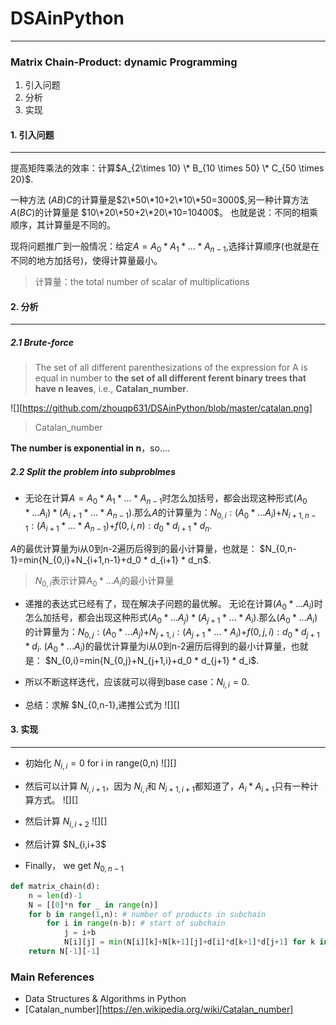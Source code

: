 # DSAinPython
---------------------------------------------
### Matrix Chain-Product: dynamic Programming
1. 引入问题
2. 分析
3. 实现

#### 1. 引入问题
----------------------------------------
提高矩阵乘法的效率：计算$A_{2\times 10} \* B_{10 \times 50} \* C_{50 \times 20}$.

一种方法 $(AB)C$的计算量是$2\*50\*10+2\*10\*50=3000$,另一种计算方法$A(BC)$的计算量是 $10\*20\*50+2\*20\*10=10400$。
也就是说：不同的相乘顺序，其计算量是不同的。

现将问题推广到一般情况：给定$A=A_0 * A_1* ... * A_{n-1}$,选择计算顺序(也就是在不同的地方加括号)，使得计算量最小。

> 计算量：the total number of scalar of multiplications

#### 2. 分析
----------------------------------------
##### 2.1 Brute-force
> The set of all different parenthesizations of the expression for A is equal in number to **the set of all different ferent binary trees that have n leaves**, i.e., **Catalan_number**.

![][https://github.com/zhouqp631/DSAinPython/blob/master/catalan.png]
> Catalan_number

**The number is exponential in n**，so....
##### 2.2 Split the problem into subproblmes
- 无论在计算$A=A_0 * A_1* ... * A_{n-1}$时怎么加括号，都会出现这种形式$(A_0 * ... A_i) * (A_{i+1} * ... * A_{n-1})$.那么$A$的计算量为：$N_{0,i}:(A_0 * ... A_i)$+$N_{i+1,n-1}:(A_{i+1} * ... * A_{n-1})$+$f(0,i,n):d_0 * d_{i+1} * d_n$.

$A$的最优计算量为i从0到n-2遍历后得到的最小计算量，也就是：
$N_{0,n-1}=min{N_{0,i}+N_{i+1,n-1}+d_0 * d_{i+1} * d_n$.

> $N_{0,i}$表示计算$A_0 * ... A_i$的最小计算量

- 递推的表达式已经有了，现在解决子问题的最优解。
  无论在计算$(A_0 * ... A_i)$时怎么加括号，都会出现这种形式$(A_0 * ... A_j) * (A_{j+1} * ... * A_{i})$.那么$(A_0 * ... A_i)$的计算量为：$N_{0,j}:(A_0 * ... A_j)$+$N_{j+1,i}:(A_{j+1} * ... * A_{i})$+$f(0,j,i):d_0 * d_{j+1} * d_i$.
$(A_0 * ... A_i)$的最优计算量为i从0到n-2遍历后得到的最小计算量，也就是：
$N_{0,i}=min{N_{0,j}+N_{j+1,i}+d_0 * d_{j+1} * d_i$.

- 所以不断这样迭代，应该就可以得到base case：$N_{i,i}=0$.

- 总结：求解 $N_{0,n-1},递推公式为
![][]
#### 3. 实现
----------------------------------------
- 初始化 $N_{i,i}=0$ for i in range(0,n)
![][]
- 然后可以计算 $N_{i,i+1}$，因为 $N_{i,i}$和 $N_{i+1,i+1}$都知道了，$A_i * A_{i+1}$只有一种计算方式。
![][]
- 然后计算 $N_{i,i+2}$
![][]
- 然后计算 $N_{i,i+3$

- Finally， we get $N_{0,n-1}$

```python
def matrix_chain(d):
    n = len(d)-1
    N = [[0]*n for _ in range(n)]
    for b in range(1,n): # number of products in subchain
        for i in range(n-b): # start of subchain
            j = i+b
            N[i][j] = min(N[i][k]+N[k+1][j]+d[i]*d[k+1]*d[j+1] for k in range(i,j))
    return N[-1][-1]

```

### Main References
- Data Structures $\&$ Algorithms in Python
- [Catalan_number][https://en.wikipedia.org/wiki/Catalan_number]